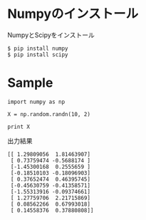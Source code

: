 
# Numpyのインストール

NumpyとScipyをインストール

```shell
$ pip install numpy
$ pip install scipy
```

# Sample

```shell
import numpy as np

X = np.random.randn(10, 2)

print X
```

出力結果
```shell
[[ 1.29809056  1.81463907]
 [ 0.73759474 -0.5688174 ]
 [-1.45300168  0.2555659 ]
 [-0.18510103 -0.18096903]
 [ 0.37652474  0.46395745]
 [-0.45630759 -0.41358571]
 [-1.55313916 -0.09374661]
 [ 1.27759706  2.21715869]
 [ 0.08562266  0.67993018]
 [ 0.14558376  0.37880808]]
```

